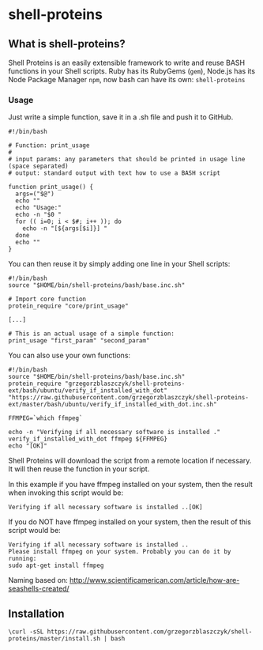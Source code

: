# shell-proteins

## What is shell-proteins?

Shell Proteins is an easily extensible framework to write and reuse BASH functions in your Shell scripts.
Ruby has its RubyGems (`gem`), Node.js has its Node Package Manager `npm`, now bash can have its own: `shell-proteins`

### Usage

Just write a simple function, save it in a .sh file and push it to GitHub.

```{r, engine='bash', count_lines}
#!/bin/bash

# Function: print_usage
# 
# input params: any parameters that should be printed in usage line (space separated)
# output: standard output with text how to use a BASH script

function print_usage() {
  args=("$@")
  echo ""
  echo "Usage:"
  echo -n "$0 "
  for (( i=0; i < $#; i++ )); do
    echo -n "[${args[$i]}] "
  done
  echo ""
}
```

You can then reuse it by simply adding one line in your Shell scripts:

```{r, engine='bash', count_lines}
#!/bin/bash
source "$HOME/bin/shell-proteins/bash/base.inc.sh" 

# Import core function
protein_require "core/print_usage"

[...]

# This is an actual usage of a simple function:
print_usage "first_param" "second_param"
```

You can also use your own functions:

```{r, engine='bash', count_lines}
#!/bin/bash
source "$HOME/bin/shell-proteins/bash/base.inc.sh"
protein_require "grzegorzblaszczyk/shell-proteins-ext/bash/ubuntu/verify_if_installed_with_dot" "https://raw.githubusercontent.com/grzegorzblaszczyk/shell-proteins-ext/master/bash/ubuntu/verify_if_installed_with_dot.inc.sh"

FFMPEG=`which ffmpeg`

echo -n "Verifying if all necessary software is installed ."
verify_if_installed_with_dot ffmpeg ${FFMPEG}
echo "[OK]"

```
Shell Proteins will download the script from a remote location if necessary. It will then reuse the function in your script.

In this example if you have ffmpeg installed on your system, then the result when invoking this script would be:

```
Verifying if all necessary software is installed ..[OK]
```

If you do NOT have ffmpeg installed on your system, then the result of this script would be:

```
Verifying if all necessary software is installed ..
Please install ffmpeg on your system. Probably you can do it by running:
sudo apt-get install ffmpeg
```


Naming based on: http://www.scientificamerican.com/article/how-are-seashells-created/

## Installation

```\curl -sSL https://raw.githubusercontent.com/grzegorzblaszczyk/shell-proteins/master/install.sh | bash```
